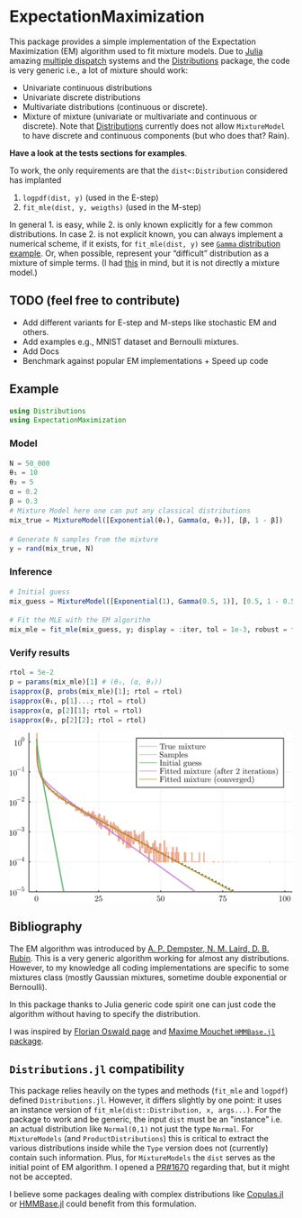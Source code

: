 # ExpectationMaximization

This package provides a simple implementation of the Expectation Maximization (EM) algorithm used to fit mixture models.
Due to [Julia](https://julialang.org/) amazing [multiple dispatch](https://www.youtube.com/watch?v=kc9HwsxE1OY) systems and the [Distributions](https://juliastats.org/Distributions.jl/stable/) package, the code is very generic i.e., a lot of mixture should work:

- Univariate continuous distributions
- Univariate discrete distributions
- Multivariate distributions (continuous or discrete).
- Mixture of mixture (univariate or multivariate and continuous or discrete). Note that [Distributions](https://juliastats.org/Distributions.jl/stable/) currently does not allow `MixtureModel` to have discrete and continuous components (but who does that? Rain).

**Have a look at the tests sections for examples**.

To work, the only requirements are that the `dist<:Distribution` considered has implanted

1. `logpdf(dist, y)` (used in the E-step)
2. `fit_mle(dist, y, weigths)` (used in the M-step)

In general 1. is easy, while 2. is only known explicitly for a few common distributions.
In case 2. is not explicit known, you can always implement a numerical scheme, if it exists, for `fit_mle(dist, y)` see [`Gamma` distribution example](https://github.com/JuliaStats/Distributions.jl/blob/34a05d8a1671052624e7fa246b58484acc32cfe5/src/univariate/continuous/gamma.jl#L171).
Or, when possible, represent your “difficult” distribution as a mixture of simple terms.
(I had [this](https://stats.stackexchange.com/questions/63647/estimating-parameters-of-students-t-distribution) in mind, but it is not directly a mixture model.)

## TODO (feel free to contribute)

- Add different variants for E-step and M-steps like stochastic EM and others.
- Add examples e.g., MNIST dataset and Bernoulli mixtures.
- Add Docs
- Benchmark against popular EM implementations + Speed up code

## Example

```julia
using Distributions
using ExpectationMaximization
```

### Model

```julia
N = 50_000
θ₁ = 10
θ₂ = 5
α = 0.2
β = 0.3
# Mixture Model here one can put any classical distributions
mix_true = MixtureModel([Exponential(θ₁), Gamma(α, θ₂)], [β, 1 - β]) 

# Generate N samples from the mixture
y = rand(mix_true, N) 
```

### Inference

```julia
# Initial guess
mix_guess = MixtureModel([Exponential(1), Gamma(0.5, 1)], [0.5, 1 - 0.5])

# Fit the MLE with the EM algorithm
mix_mle = fit_mle(mix_guess, y; display = :iter, tol = 1e-3, robust = false, infos = false)
```

### Verify results

```julia
rtol = 5e-2
p = params(mix_mle)[1] # (θ₁, (α, θ₂))
isapprox(β, probs(mix_mle)[1]; rtol = rtol)
isapprox(θ₁, p[1]...; rtol = rtol)
isapprox(α, p[2][1]; rtol = rtol)
isapprox(θ₂, p[2][2]; rtol = rtol)
```

![EM_mixture_example.svg](img/EM_mixture_example.svg)

## Bibliography

The EM algorithm was introduced by [A. P. Dempster, N. M. Laird, D. B. Rubin](https://rss.onlinelibrary.wiley.com/doi/abs/10.1111/j.2517-6161.1977.tb01600.x). This is a very generic algorithm working for almost any distributions.
However, to my knowledge all coding implementations are specific to some mixtures class (mostly Gaussian mixtures, sometime double exponential or Bernoulli).

In this package thanks to Julia generic code spirit one can just code the algorithm without having to specify the distribution.

I was inspired by [Florian Oswald page](https://floswald.github.io/post/em-benchmarks/) and [Maxime Mouchet `HMMBase.jl` package](https://github.com/maxmouchet/HMMBase.jl).

## `Distributions.jl` compatibility

This package relies heavily on the types and methods (`fit_mle` and `logpdf`) defined `Distributions.jl`. However, it differs slightly by one point: it uses an instance version of `fit_mle(dist::Distribution, x, args...)`.
For the package to work and be generic, the input `dist` must be an "instance" i.e. an actual distribution like `Normal(0,1)` not just the type `Normal`.
For `MixtureModels` (and `ProductDistributions`) this is critical to extract the various distributions inside while the `Type` version does not (currently) contain such information.
Plus, for `MixtureModels` the `dist` serves as the initial point of EM algorithm.
I opened a [PR#1670](https://github.com/JuliaStats/Distributions.jl/pull/1670) regarding that, but it might not be accepted.
<!-- This is fully comatible with `Distributions.jl`, it just add  -->

I believe some packages dealing with complex distributions like [Copulas.jl](https://github.com/lrnv/Copulas.jl/blob/08aca27dc0a28e4932e5e2c0dd04482bb3b04f48/test/some_tests.jl#L8) or [HMMBase.jl](https://github.com/maxmouchet/HMMBase.jl) could benefit from this formulation.
